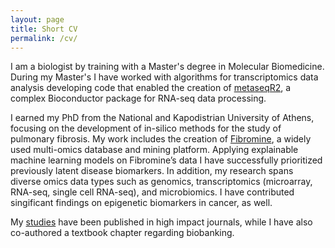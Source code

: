 ```yaml
---
layout: page
title: Short CV
permalink: /cv/
---
```


I am a biologist by training with a Master's degree in Molecular Biomedicine. During my Master's I have worked with algorithms for transcriptomics data analysis developing code that enabled the creation of [metaseqR2](https://bioconductor.org/packages/release/bioc/html/metaseqR2.html), a complex Bioconductor package for RNA-seq data processing.

I earned my PhD from the National and Kapodistrian University of Athens, focusing on the development of in-silico methods for the study of pulmonary fibrosis. My work includes the creation of [Fibromine](http://fibromine.com), a widely used multi-omics database and mining platform. Applying explainable machine learning models on Fibromine’s data I have successfully prioritized previously latent disease biomarkers. In addition, my research spans diverse omics data types such as genomics, transcriptomics (microarray, RNA-seq, single cell RNA-seq), and microbiomics. I have contributed singificant findings on epigenetic biomarkers in cancer, as well.

My [studies](https://scholar.google.com/citations?user=bMb5jOkAAAAJ&hl=en&oi=ao) have been published in high impact journals, while I have also co-authored a textbook chapter regarding biobanking.
